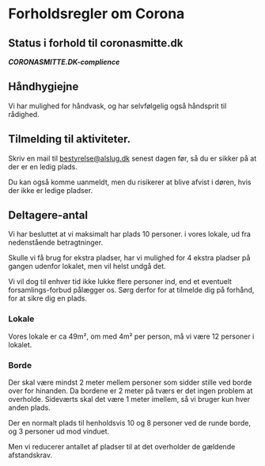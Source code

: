 # Forholdsregler om Corona

## Status i forhold til coronasmitte.dk
*****CORONASMITTE.DK-complience*****

## Håndhygiejne
Vi har mulighed for håndvask, og har selvfølgelig også håndsprit til rådighed.

## Tilmelding til aktiviteter.
Skriv en mail til bestyrelse@alslug.dk senest dagen før, så du er sikker på at der er en ledig plads.

Du kan også komme uanmeldt, men du risikerer at blive afvist i døren, hvis der ikke er ledige pladser.

## Deltagere-antal
Vi har besluttet at vi maksimalt har plads 10 personer. i vores lokale, ud fra nedenstående betragtninger.

Skulle vi få brug for ekstra pladser, har vi mulighed for 4 ekstra pladser på gangen udenfor lokalet,
men vil helst undgå det.

Vi vil dog til enhver tid ikke lukke flere personer ind, end et eventuelt forsamlings-forbud pålægger os.
Sørg derfor for at tilmelde dig på forhånd, for at sikre dig en plads.

### Lokale
Vores lokale er ca 49m², om med 4m² per person, må vi være 12 personer i lokalet.

### Borde
Der skal være mindst 2 meter mellem personer som sidder stille ved borde over for hinanden.
Da bordene er 2 meter på tværs er det ingen problem at overholde.
Sideværts skal det være 1 meter imellem, så vi bruger kun hver anden plads.

Der en normalt plads til henholdsvis 10 og 8 personer ved de runde borde, og 3 personer ud mod vinduet.

Men vi reducerer antallet af pladser til at det overholder de gældende afstandskrav.
